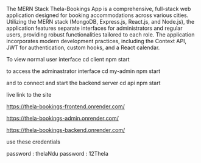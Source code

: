 The MERN Stack Thela-Bookings App is a comprehensive, full-stack web application designed for booking accommodations across various cities. 
Utilizing the MERN stack (MongoDB, Express.js, React.js, and Node.js), the application features separate interfaces for administrators and regular users,
providing robust functionalities tailored to each role. The application incorporates modern development practices,
including the Context API, JWT for authentication, custom hooks, and a React calendar.

To view normal user interface 
cd client 
npm start 

to access the adminastrator interface 
cd my-admin
npm start 

and to connect and start the backend server
cd api
npm start

live link to the site

https://thela-bookings-frontend.onrender.com/

https://thela-bookings-admin.onrender.com/

https://thela-bookings-backend.onrender.com/

use these credentials

password : thelaNdu
password : 12Thela






